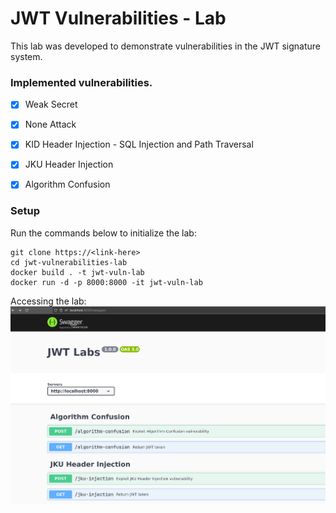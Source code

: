 # JWT Vulnerabilities - Lab

This lab was developed to demonstrate vulnerabilities in the JWT signature system.

### Implemented vulnerabilities.
- [x] Weak Secret

- [x] None Attack

- [x] KID Header Injection - SQL Injection and Path Traversal

- [x] JKU Header Injection

- [x] Algorithm Confusion

### Setup

Run the commands below to initialize the lab:

```
git clone https://<link-here>
cd jwt-vulnerabilities-lab
docker build . -t jwt-vuln-lab
docker run -d -p 8000:8000 -it jwt-vuln-lab
```

Accessing the lab:
![JWT Lab](./preview.png)
